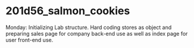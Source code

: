 # 201d56_salmon_cookies

Monday: Initializing Lab structure. Hard coding stores as object and preparing sales page for company back-end use as well as index page for user front-end use. 